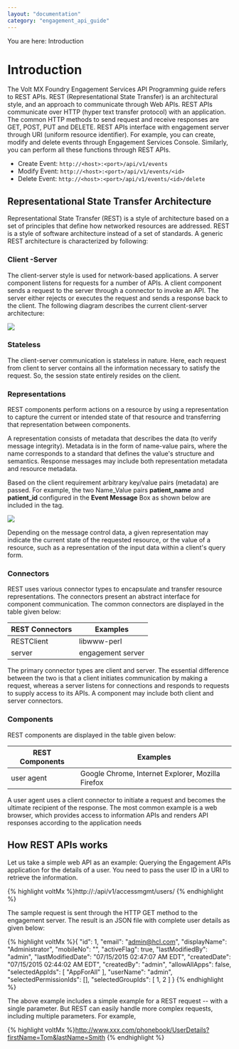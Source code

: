 ```yaml
---
layout: "documentation"
category: "engagement_api_guide"
---
```


You are here: Introduction

# Introduction

The Volt MX Foundry Engagement Services API Programming guide refers to REST APIs. REST (Representational State Transfer) is an architectural style, and an approach to communicate through Web APIs. REST APIs communicate over HTTP (hyper text transfer protocol) with an application. The common HTTP methods to send request and receive responses are GET, POST, PUT and DELETE. REST APIs interface with engagement server through URI (uniform resource identifier). For example, you can create, modify and delete events through Engagement Services Console. Similarly, you can perform all these functions through REST APIs.

- Create Event: `http://<host>:<port>/api/v1/events`
- Modify Event: `http://<host>:<port>/api/v1/events/<id>`
- Delete Event: `http://<host>:<port>/api/v1/events/<id>/delete`

## Representational State Transfer Architecture

Representational State Transfer (REST) is a style of architecture based on a set of principles that define how networked resources are addressed. REST is a style of software architecture instead of a set of standards. A generic REST architecture is characterized by following:

### Client -Server

The client-server style is used for network-based applications. A server component listens for requests for a number of APIs. A client component sends a request to the server through a connector to invoke an API. The server either rejects or executes the request and sends a response back to the client. The following diagram describes the current client-server architecture:

![](Resources/Images/Common_Images/clientsera.png)

### Stateless

The client-server communication is stateless in nature. Here, each request from client to server contains all the information necessary to satisfy the request. So, the session state entirely resides on the client.

### Representations

REST components perform actions on a resource by using a representation to capture the current or intended state of that resource and transferring that representation between components.

A representation consists of metadata that describes the data (to verify message integrity). Metadata is in the form of name-value pairs, where the name corresponds to a standard that defines the value's structure and semantics. Response messages may include both representation metadata and resource metadata.

Based on the client requirement arbitrary key/value pairs (metadata) are passed. For example, the two Name_Value pairs **patient_name** and **patient_id** configured in the **Event Message** Box as shown below are included in the <eventNamePairs> tag.

![](Resources/Images/Common_Images/eventpayloadwindow_634x426.png)

Depending on the message control data, a given representation may indicate the current state of the requested resource, or the value of a resource, such as a representation of the input data within a client's query form.

### Connectors

REST uses various connector types to encapsulate and transfer resource representations. The connectors present an abstract interface for component communication. The common connectors are displayed in the table given below:

| REST Connectors | Examples          |
| --------------- | ----------------- |
| RESTClient      | libwww-perl       |
| server          | engagement server |

The primary connector types are client and server. The essential difference between the two is that a client initiates communication by making a request, whereas a server listens for connections and responds to requests to supply access to its APIs. A component may include both client and server connectors.

### Components

REST components are displayed in the table given below:

| REST Components | Examples                                          |
| --------------- | ------------------------------------------------- |
| user agent      | Google Chrome, Internet Explorer, Mozilla Firefox |

A user agent uses a client connector to initiate a request and becomes the ultimate recipient of the response. The most common example is a web browser, which provides access to information APIs and renders API responses according to the application needs

## How REST APIs works

Let us take a simple web API as an example: Querying the Engagement APIs application for the details of a user. You need to pass the user ID in a URI to retrieve the information.

{% highlight voltMx %}http://<host>:<port>/api/v1/accessmgmt/users/<id>
{% endhighlight %}

The sample request is sent through the HTTP GET method to the engagement server. The result is an JSON file with complete user details as given below:

{% highlight voltMx %}{
"id": 1,
"email": "admin@hcl.com",
"displayName": "Administrator",
"mobileNo": "",
"activeFlag": true,
"lastModifiedBy": "admin",
"lastModifiedDate": "07/15/2015 02:47:07 AM EDT",
"createdDate": "07/15/2015 02:44:02 AM EDT",
"createdBy": "admin",
"allowAllApps": false,
"selectedAppIds": [
"AppForAll"
],
"userName": "admin",
"selectedPermissionIds": [],
"selectedGroupIds": [
1,
2
]
}
{% endhighlight %}

The above example includes a simple example for a REST request -- with a single parameter. But REST can easily handle more complex requests, including multiple parameters. For example,

{% highlight voltMx %}http://www.xxx.com/phonebook/UserDetails?firstName=Tom&lastName=Smith
{% endhighlight %}
